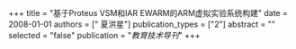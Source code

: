 +++
title = "基于Proteus VSM和IAR EWARM的ARM虚拟实验系统构建"
date = 2008-01-01
authors = [" 夏洪星"]
publication_types = ["2"]
abstract = ""
selected = "false"
publication = "*教育技术导刊*"
+++

